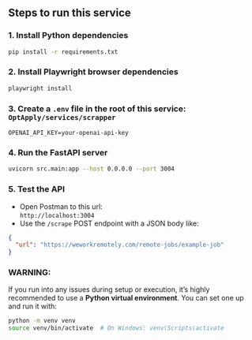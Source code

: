 ## Steps to run this service

### 1. Install Python dependencies

```bash
pip install -r requirements.txt
```

### 2. Install Playwright browser dependencies

```bash
playwright install
```

### 3. Create a `.env` file in the root of this service: `OptApply/services/scrapper`

```env
OPENAI_API_KEY=your-openai-api-key
```

### 4. Run the FastAPI server

```bash
uvicorn src.main:app --host 0.0.0.0 --port 3004
```

### 5. Test the API

- Open Postman to this url:  
  `http://localhost:3004`
- Use the `/scrape` POST endpoint with a JSON body like:

```json
{
  "url": "https://weworkremotely.com/remote-jobs/example-job"
}
```

### WARNING: 
If you run into any issues during setup or execution, it’s highly recommended to use a **Python virtual environment**. You can set one up and run it with:

```bash
python -m venv venv
source venv/bin/activate  # On Windows: venv\Scripts\activate
```